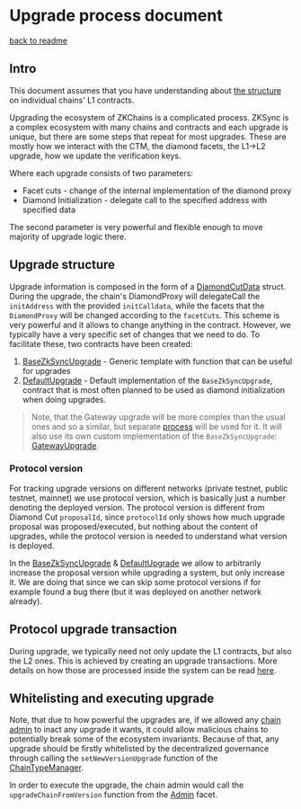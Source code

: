 # Upgrade process document

[back to readme](../README.md)

## Intro

This document assumes that you have understanding about [the structure](../settlement_contracts/zkchain_basics.md) on individual chains' L1 contracts.

Upgrading the ecosystem of ZKChains is a complicated process. ZKSync is a complex ecosystem with many chains and contracts and each upgrade is unique, but there are some steps that repeat for most upgrades. These are mostly how we interact with the CTM, the diamond facets, the L1→L2 upgrade, how we update the verification keys.

Where each upgrade consists of two parameters:

- Facet cuts - change of the internal implementation of the diamond proxy
- Diamond Initialization - delegate call to the specified address with specified data

The second parameter is very powerful and flexible enough to move majority of upgrade logic there.

## Upgrade structure

Upgrade information is composed in the form of a [DiamondCutData](../../l1-contracts/contracts/state-transition/libraries/Diamond.sol#L75) struct. During the upgrade, the chain's DiamondProxy will delegateCall the `initAddress` with the provided `initCalldata`, while the facets that the `DiamondProxy` will be changed according to the `facetCuts`. This scheme is very powerful and it allows to change anything in the contract. However, we typically have a very specific set of changes that we need to do. To facilitate these, two contracts have been created:

1. [BaseZkSyncUpgrade](../../l1-contracts/contracts/upgrades/BaseZkSyncUpgrade.sol) - Generic template with function that can be useful for upgrades
2. [DefaultUpgrade](../../l1-contracts/contracts/upgrades/DefaultUpgrade.sol) - Default implementation of the `BaseZkSyncUpgrade`, contract that is most often planned to be used as diamond initialization when doing upgrades.

> Note, that the Gateway upgrade will be more complex than the usual ones and so a similar, but separate [process](<../upgrade_history/gateway_preparation_upgrade/upgrade_process_(no_gateway_chain).md>) will be used for it. It will also use its own custom implementation of the `BaseZkSyncUpgrade`: [GatewayUpgrade](../../l1-contracts/contracts/upgrades/GatewayUpgrade.sol).

### Protocol version

For tracking upgrade versions on different networks (private testnet, public testnet, mainnet) we use protocol version, which is basically just a number denoting the deployed version. The protocol version is different from Diamond Cut `proposalId`, since `protocolId` only shows how much upgrade proposal was proposed/executed, but nothing about the content of upgrades, while the protocol version is needed to understand what version is deployed.

In the [BaseZkSyncUpgrade](../../l1-contracts/contracts/upgrades/BaseZkSyncUpgrade.sol) & [DefaultUpgrade](../../l1-contracts/contracts/upgrades/DefaultUpgrade.sol) we allow to arbitrarily increase the proposal version while upgrading a system, but only increase it. We are doing that since we can skip some protocol versions if for example found a bug there (but it was deployed on another network already).

## Protocol upgrade transaction

During upgrade, we typically need not only update the L1 contracts, but also the L2 ones. This is achieved by creating an upgrade transactions. More details on how those are processed inside the system can be read [here](../settlement_contracts/priority_queue/processing_of_l1-l2_txs.md).

## Whitelisting and executing upgrade

Note, that due to how powerful the upgrades are, if we allowed any [chain admin](../chain_management/admin_role.md) to inact any upgrade it wants, it could allow malicious chains to potentially break some of the ecosystem invariants. Because of that, any upgrade should be firstly whitelisted by the decentralized governance through calling the `setNewVersionUpgrade` function of the [ChainTypeManager](../../l1-contracts/contracts/state-transition/ChainTypeManager.sol).

In order to execute the upgrade, the chain admin would call the `upgradeChainFromVersion` function from the [Admin](../../l1-contracts/contracts/state-transition/chain-deps/facets/Admin.sol) facet.
